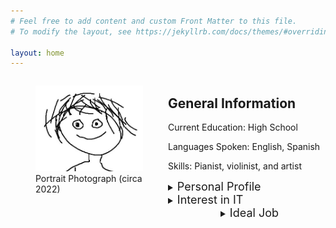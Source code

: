 ```yaml
---
# Feel free to add content and custom Front Matter to this file.
# To modify the layout, see https://jekyllrb.com/docs/themes/#overriding-theme-defaults

layout: home
---
```


<style>
    #leftbox1{
      float:left;
      width:50%;
    }
    #rightbox1{
      float:right;
      width:50%;
    }
</style>

<div id = "boxes1">

<div id = "leftbox1">
<figure>
  <img src="/assets/images/me.jpg"
      alt="Portrait Photograph (circa 2022)">
  <figcaption>Portrait Photograph (circa 2022)
  </figcaption>
</figure>
</div>

<div id = "rightbox1">
<h2>General Information</h2>

<p>Current Education: High School</p>

<p>Languages Spoken: English, Spanish</p>

<p>Skills: Pianist, violinist, and artist</p>
</div>
</div>

<style>
    #leftbox{
      float:left;
      width:33.33%;
    }
    #middlebox{
      float:left;
      width:33.33%;
    }
    #rightbox{
      float:right;
      width:33.33%;
    }
</style>

<div id = "boxes">

  <div id = "leftbox">
    <details>
      <summary><font size="+1">Personal Profile</font></summary>
      <h3>Tests</h3>
      <p><a href="https://www.16personalities.com">Myers-Briggs:</a> ENTJ-A</p>
      <p><a href="https://www.learningstylequiz.com">Learning Styles:</a> <figure>
        <img src="/assets/images/LearningStylesQuiz.png">
      </figure>
      </p>
      <p><a href="https://humanbenchmark.com">Human Benchmark Test:</a> 
      <table>
        <tr>
          <th>Test</th>
          <th>Score</th>
          <th>Percentile</th>
        </tr>
        <tr>
          <th>Sequence Memory</th>
          <td>40</td>
          <td>&#60;99%</td>
        </tr>
        <tr>
          <th>Chimp Test</th>
          <td>23</td>
          <td>&#60;99%</td>
        </tr>
        <tr>
          <th>Aim Trainer</th>
          <td>360 ms</td>
          <td>80%</td>
        </tr>
        <tr>
          <th>Typing</th>
          <td>46 wpm</td>
          <td>45%</td>
        </tr>
        <tr>
          <th>Verbal Memory</th>
          <td>400</td>
          <td>&#60;99%</td>
        </tr>
        <tr>
          <th>Number Memory</th>
          <td>10 digits</td>
          <td>59%</td>
        </tr>
        <tr>
          <th>Visual Memory</th>
          <td>21</td>
          <td>&#60;99%</td>
        </tr>
        <tr>
          <th>Reaction Time</th>
          <td>160 ms</td>
          <td>92%</td>
        </tr>
      </table>
      </p>
      <p><font size="+1">Discussion</font>
      </p>
    </details>
  </div>

  <div id = "middlebox">
    <details>
      <summary><font size="+1">Interest in IT</font></summary>
      <p>
      <ul>
        <li></li>
        <li>I chose to come to RMIT because it was the only place that would accept me for the courses I was interested in due to my young age.</li>
        <li></li>
      </ul>
      </p>
    </details>
  </div>

  <div id = "rightbox">
    <details>
      <summary><font size="+1">Ideal Job</font></summary>
      <a href="https://www.seek.com.au/job/58255535?type=standout#sol=d99d5b8264f37b0373dd35e3904ccdbc8c6609f0">
      Software Engineer Genomics Ontology SEEK Link
      </a>
      <a href="/assets/pdfs/Software Engineer Genomics Ontology Job in Melbourne VIC - SEEK.pdf">
      PDF Link
      </a>
      <p>This position </p>
    </details>
  </div>
</div>